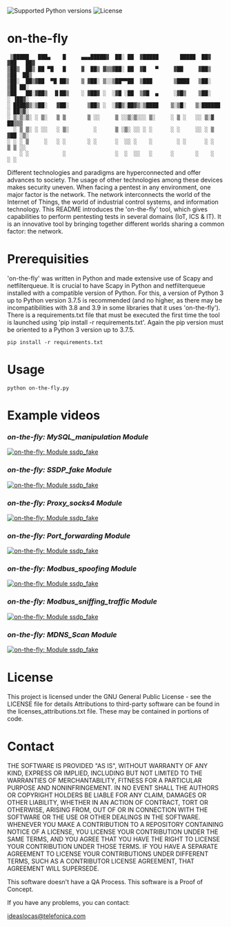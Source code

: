 ![Supported Python versions](https://img.shields.io/badge/python-3.6-blue.svg?style=flat-square)
![License](https://img.shields.io/badge/license-GNU-green.svg?style=flat-square)

# **on-the-fly**

```
 ▒█████   ███▄    █     ▄▄▄█████▓  ██░ ██  ▓█████       █████  ██▓   ▓██   ██▓
▒██▒  ██▒ ██ ▀█   █     ▓  ██▒ ▓▒▒▓██░ ██  ▓█   ▀     ▓██     ▓██▒    ▒██  ██▒
▒██░  ██▒▓██  ▀█ ██▒    ▒ ▓██░ ▒░░▒██▀▀██  ▒███       ▒████   ▒██░     ▒██ ██░
▒██   ██░▓██▒  ▐▌██▒    ░ ▓██▓ ░  ░▓█ ░██  ▒▓█  ▄     ░▓█▒    ▒██░     ░ ▐██▓░
░ ████▓▒░▒██░   ▓██░      ▒██▒ ░  ░▓█▒░██▓▒░▒████    ▒░▒█░   ▒░██████  ░ ██▒▓░
░ ▒░▒░▒░ ░ ▒░   ▒ ▒       ▒ ░░     ▒ ░░▒░▒░░░ ▒░     ░ ▒ ░   ░░ ▒░▓     ██▒▒▒ 
  ░ ▒ ▒░ ░ ░░   ░ ▒░        ░      ▒ ░▒░ ░░ ░ ░      ░ ░     ░░ ░ ▒   ▓██ ░▒░ 
░ ░ ░ ▒     ░   ░ ░       ░ ░      ░  ░░ ░    ░        ░ ░      ░ ░   ▒ ▒ ░░  
    ░ ░           ░                ░  ░  ░░   ░      ░       ░    ░   ░ ░     

```

Different technologies and paradigms are hyperconnected and offer advances to society. The usage of other technologies among these devices makes security uneven. When facing a pentest in any environment, one major factor is the network. The network interconnects the world of the Internet of Things, the world of industrial control systems, and information technology. This README introduces the 'on-the-fly' tool, which gives capabilities to perform pentesting tests in several domains (IoT, ICS & IT). It is an innovative tool by bringing together different worlds sharing a common factor: the network. 

# Prerequisities
'on-the-fly' was written in Python and made extensive use of Scapy and netfilterqueue. It is crucial to have Scapy in Python and netfilterqueue installed with a compatible version of Python. For this, a version of Python 3 up to Python version 3.7.5 is recommended (and no higher, as there may be incompatibilities with 3.8 and 3.9 in some libraries that it uses 'on-the-fly'). 
There is a requirements.txt file that must be executed the first time the tool is launched using 'pip install -r requirements.txt'. Again the pip version must be oriented to a Python 3 version up to 3.7.5.
```[python]
pip install -r requirements.txt
```

# Usage

```[python]
python on-the-fly.py
```

# Example videos

### *on-the-fly: MySQL_manipulation Module*
[![on-the-fly: Module ssdp_fake](https://img.youtube.com/vi/1kPE-u9YV2Y/0.jpg)](https://www.youtube.com/watch?v=1kPE-u9YV2Y)
### *on-the-fly: SSDP_fake Module*
[![on-the-fly: Module ssdp_fake](https://img.youtube.com/vi/kWb7FWmhyao/0.jpg)](https://youtu.be/kWb7FWmhyao)
### *on-the-fly: Proxy_socks4 Module*
[![on-the-fly: Module ssdp_fake](https://img.youtube.com/vi/YGkGZfPhGk8/0.jpg)](https://www.youtube.com/watch?v=YGkGZfPhGk8)
### *on-the-fly: Port_forwarding Module*
[![on-the-fly: Module ssdp_fake](https://img.youtube.com/vi/t74riJAYfuo/0.jpg)](https://www.youtube.com/watch?v=t74riJAYfuo)
### *on-the-fly: Modbus_spoofing Module*
[![on-the-fly: Module ssdp_fake](https://img.youtube.com/vi/vS5obvdlwHI/0.jpg)](https://www.youtube.com/watch?v=vS5obvdlwHI)
### *on-the-fly: Modbus_sniffing_traffic Module*
[![on-the-fly: Module ssdp_fake](https://img.youtube.com/vi/pnFKwHrdyPU/0.jpg)](https://www.youtube.com/watch?v=pnFKwHrdyPU)
### *on-the-fly: MDNS_Scan Module*
[![on-the-fly: Module ssdp_fake](https://img.youtube.com/vi/o6sOo8-Wqy8/0.jpg)](https://www.youtube.com/watch?v=o6sOo8-Wqy8)


# License

This project is licensed under the GNU General Public License - see the LICENSE file for details
Attributions to third-party software can be found in the licenses_attributions.txt file. These may be contained in portions of code.

# Contact

THE SOFTWARE IS PROVIDED "AS IS", WITHOUT WARRANTY OF ANY KIND, EXPRESS OR IMPLIED, INCLUDING BUT NOT LIMITED TO THE WARRANTIES OF MERCHANTABILITY, FITNESS FOR A PARTICULAR PURPOSE AND NONINFRINGEMENT. IN NO EVENT SHALL THE AUTHORS OR COPYRIGHT HOLDERS BE LIABLE FOR ANY CLAIM, DAMAGES OR OTHER LIABILITY, WHETHER IN AN ACTION OF CONTRACT, TORT OR OTHERWISE, ARISING FROM, OUT OF OR IN CONNECTION WITH THE SOFTWARE OR THE USE OR OTHER DEALINGS IN THE SOFTWARE. WHENEVER YOU MAKE A CONTRIBUTION TO A REPOSITORY CONTAINING NOTICE OF A LICENSE, YOU LICENSE YOUR CONTRIBUTION UNDER THE SAME TERMS, AND YOU AGREE THAT YOU HAVE THE RIGHT TO LICENSE YOUR CONTRIBUTION UNDER THOSE TERMS. IF YOU HAVE A SEPARATE AGREEMENT TO LICENSE YOUR CONTRIBUTIONS UNDER DIFFERENT TERMS, SUCH AS A CONTRIBUTOR LICENSE AGREEMENT, THAT AGREEMENT WILL SUPERSEDE.

This software doesn't have a QA Process. This software is a Proof of Concept.

If you have any problems, you can contact:

ideaslocas@telefonica.com

